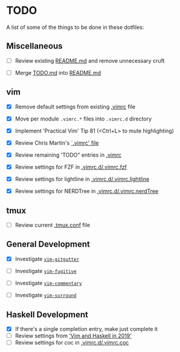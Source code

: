 # TODO

A list of some of the things to be done in these dotfiles:

## Miscellaneous

- [ ] Review existing [README.md](README.md) and remove unnecessary cruft
- [ ] Merge [TODO.md](TODO.md) into [README.md](README.md)


## vim

- [x] Remove default settings from existing [.vimrc](.vimrc) file
- [x] Move per module `.vimrc.*` files into `.vimrc.d` directory
- [x] Implement 'Practical Vim' Tip 81 (<Ctrl+L> to mute highlighting)
- [x] Review Chris Martin's [`.vimrc'
file](https://github.com/chris-martin/home/blob/master/.vimrc)
- [x] Review remaining 'TODO" entries in [.vimrc](.vimrc)
- [x] Review settings for FZF in [.vimrc.d/.vimrc.fzf](.vimrc.d/.vimrc.fzf)
- [x] Review settings for lightline in [.vimrc.d/.vimrc.lightline](.vimrc.d/.vimrc.lightline)
- [x] Review settings for NERDTree in [.vimrc.d/.vimrc.nerdTree](.vimrc.d/.vimrc.nerdtree)


## tmux

- [ ] Review current [.tmux.conf](.tmux.conf) file


## General Development

- [x] Investigate [`vim-gitgutter`](https://github.com/airblade/vim-gitgutter.git)
- [ ] Investigate [`vim-fugitive`](https://github.com/tpope/vim-fugitive)
- [ ] Investigate [`vim-commentary`](https://github.com/tpope/vim-commentary)
- [ ] Investigate [`vim-surround`](https://github.com/tpope/vim-surround)


## Haskell Development

- [x] If there's a single completion entry, make <CR> just complete it
- [ ] Review settings from ['Vim and Haskell in
2019'](http://marco-lopes.com/articles/Vim-and-Haskell-in-2019/)
- [ ] Review settings for coc in [.vimrc.d/.vimrc.coc](.vimrc.d/.vimrc.coc)